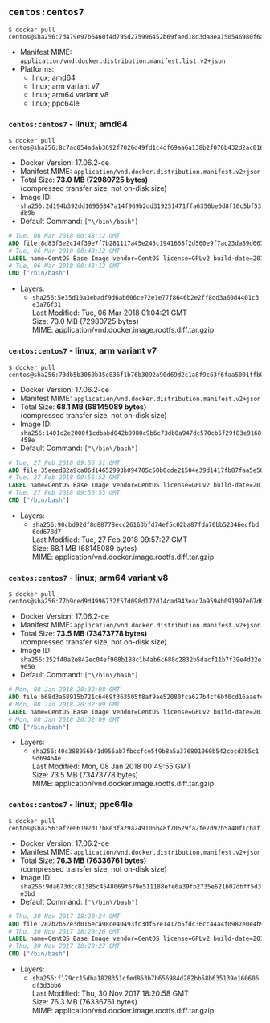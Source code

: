 ## `centos:centos7`

```console
$ docker pull centos@sha256:7d479e97b6460f4d795d275996452b69faed18d3da8ea150546980f6accd036c
```

-	Manifest MIME: `application/vnd.docker.distribution.manifest.list.v2+json`
-	Platforms:
	-	linux; amd64
	-	linux; arm variant v7
	-	linux; arm64 variant v8
	-	linux; ppc64le

### `centos:centos7` - linux; amd64

```console
$ docker pull centos@sha256:8c7ac054adab3692f7026d49fd1c4df69aa6a138b2f076b432d2ac0164c022d3
```

-	Docker Version: 17.06.2-ce
-	Manifest MIME: `application/vnd.docker.distribution.manifest.v2+json`
-	Total Size: **73.0 MB (72980725 bytes)**  
	(compressed transfer size, not on-disk size)
-	Image ID: `sha256:2d194b392dd16955847a14f969b2dd319251471ffa6356be6d8f16c5bf53db9b`
-	Default Command: `["\/bin\/bash"]`

```dockerfile
# Tue, 06 Mar 2018 00:48:12 GMT
ADD file:8d83f3e2c14f39e7f7b281117a45e245c1941668f2d560e9f7ac23da89d667a9 in / 
# Tue, 06 Mar 2018 00:48:12 GMT
LABEL name=CentOS Base Image vendor=CentOS license=GPLv2 build-date=20180302
# Tue, 06 Mar 2018 00:48:12 GMT
CMD ["/bin/bash"]
```

-	Layers:
	-	`sha256:5e35d10a3ebadf9d6ab606ce72e1e77f8646b2e2ff8dd3a60d4401c3e3a76f31`  
		Last Modified: Tue, 06 Mar 2018 01:04:21 GMT  
		Size: 73.0 MB (72980725 bytes)  
		MIME: application/vnd.docker.image.rootfs.diff.tar.gzip

### `centos:centos7` - linux; arm variant v7

```console
$ docker pull centos@sha256:73db5b3060b35e836f1b76b3092a90d69d2c1a8f9c63f6faa5001ffb06427dc0
```

-	Docker Version: 17.06.2-ce
-	Manifest MIME: `application/vnd.docker.distribution.manifest.v2+json`
-	Total Size: **68.1 MB (68145089 bytes)**  
	(compressed transfer size, not on-disk size)
-	Image ID: `sha256:1401c2e2000f1cdbabd042b0980c9b6c73db0a947dc570cb5f29f83e9168458e`
-	Default Command: `["\/bin\/bash"]`

```dockerfile
# Tue, 27 Feb 2018 09:56:51 GMT
ADD file:35eeed82a9ca06d14652993b094705c50b0cde21504e39d1417fb87faa5e56e8 in / 
# Tue, 27 Feb 2018 09:56:52 GMT
LABEL name=CentOS Base Image vendor=CentOS license=GPLv2 build-date=20180223
# Tue, 27 Feb 2018 09:56:53 GMT
CMD ["/bin/bash"]
```

-	Layers:
	-	`sha256:90cbd92df8d88778ecc26163bfd74ef5c02ba87fda70bb52346ecfbd6ed678d7`  
		Last Modified: Tue, 27 Feb 2018 09:57:27 GMT  
		Size: 68.1 MB (68145089 bytes)  
		MIME: application/vnd.docker.image.rootfs.diff.tar.gzip

### `centos:centos7` - linux; arm64 variant v8

```console
$ docker pull centos@sha256:77b9ced9d4996732f57d098d172d14cad943eac7a9594b091997e07d6a8469b7
```

-	Docker Version: 17.06.2-ce
-	Manifest MIME: `application/vnd.docker.distribution.manifest.v2+json`
-	Total Size: **73.5 MB (73473778 bytes)**  
	(compressed transfer size, not on-disk size)
-	Image ID: `sha256:252f40a2e842ec04ef908b188c1b4ab6c688c2832b5dacf11b7f39e4d22e9650`
-	Default Command: `["\/bin\/bash"]`

```dockerfile
# Mon, 08 Jan 2018 20:32:08 GMT
ADD file:b68d3a68915b721c6469f363505f8af9ae52080fca627b4cf6bf0cd16aaefcf0 in / 
# Mon, 08 Jan 2018 20:32:09 GMT
LABEL name=CentOS Base Image vendor=CentOS license=GPLv2 build-date=20180107
# Mon, 08 Jan 2018 20:32:09 GMT
CMD ["/bin/bash"]
```

-	Layers:
	-	`sha256:40c388956b41d956ab7fbccfce5f9b8a5a376801060b542cbcd3b5c19d69464e`  
		Last Modified: Mon, 08 Jan 2018 00:49:55 GMT  
		Size: 73.5 MB (73473778 bytes)  
		MIME: application/vnd.docker.image.rootfs.diff.tar.gzip

### `centos:centos7` - linux; ppc64le

```console
$ docker pull centos@sha256:af2e06192d17b8e3fa29a249106b48f70629fa2fe7d92b5a40f1cbaf179c88f3
```

-	Docker Version: 17.06.2-ce
-	Manifest MIME: `application/vnd.docker.distribution.manifest.v2+json`
-	Total Size: **76.3 MB (76336761 bytes)**  
	(compressed transfer size, not on-disk size)
-	Image ID: `sha256:9da673dcc81385c4548069f679e511188efe6a39fb2735e621b02dbff5d3e3bd`
-	Default Command: `["\/bin\/bash"]`

```dockerfile
# Thu, 30 Nov 2017 18:20:24 GMT
ADD file:282b2b52e3d016eca98ce40493fc3df67e1417b5fdc36cc44a4f0987e0e4b9cd in / 
# Thu, 30 Nov 2017 18:20:26 GMT
LABEL name=CentOS Base Image vendor=CentOS license=GPLv2 build-date=20171128
# Thu, 30 Nov 2017 18:20:27 GMT
CMD ["/bin/bash"]
```

-	Layers:
	-	`sha256:f179cc15dba1828351cfed863b7b656984d282bb58b635139e160606df3d3bb6`  
		Last Modified: Thu, 30 Nov 2017 18:20:58 GMT  
		Size: 76.3 MB (76336761 bytes)  
		MIME: application/vnd.docker.image.rootfs.diff.tar.gzip
